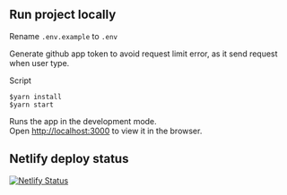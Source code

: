 
## Run project locally

Rename `.env.example` to `.env`

Generate github app token to avoid request limit error, as it send request when user type.

Script

    $yarn install
    $yarn start

Runs the app in the development mode.<br />
Open [http://localhost:3000](http://localhost:3000) to view it in the browser.

## Netlify deploy status

[![Netlify Status](https://api.netlify.com/api/v1/badges/b912fbcc-04d7-4168-bd76-0594f556000b/deploy-status)](https://app.netlify.com/sites/epic-shaw-530c75/deploys)

